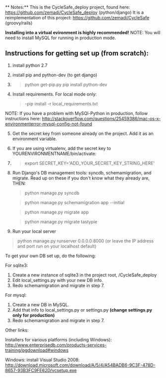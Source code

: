 ** Notes:**
 This is the CycleSafe_deploy project, found here: https://github.com/zemadi/CycleSafe_deploy (python/django)
 It is a reimplementation of this project: https://github.com/zemadi/CycleSafe (groovy/rails)

**Installing into a virtual evironment is highly recommended!**
NOTE: You will need to install MySQL for running in production mode.

## Instructions for getting set up (from scratch):
1. install python 2.7
2. install pip and python-dev (to get django)
3. > python get-pip.py
   > pip install python-dev
 
4. Install requirements.
 For local mode only: 
   > -pip install -r local_requirements.txt
  
  NOTE: If you have a problem with MySQl-Python in production, follow instructions here: http://stackoverflow.com/questions/25459386/mac-os-x-environmenterror-mysql-config-not-found

5. Get the secret key from someone already on the project. Add it as an environment variable. 
6. If you are using virtualenv, add the secret key to YOURENVIRONMENTNAME/bin/activate:
7. 
   > export SECRET_KEY='ADD_YOUR_SECRET_KEY_STRING_HERE'
7. Run Django's DB management tools: syncdb, schemamigration, and migrate. Read up on these if you don't know what they already are, THEN:
   > python manage.py syncdb

   > python manage.py schemamigration app --initial
   
   > python manage.py migrate app
   
   > python manage.py migrate tastypie
   
8. Run your local server
  > python manage.py runserver 0.0.0.0:8000 (or leave the IP address and port run on your localhost default)
 
To get your own DB set up, do the following:

For sqlite3:
 1. Create a new instance of sqlite3 in the project root, /CycleSafe_deploy
 2. Edit local_settings.py with your new DB info.
 3. Redo schemamigration and migrate in step 7.


For mysql:
 1. Create a new DB in MySQL.
 2. Add that info to local_settings.py or settings.py **(change settings.py only for production)** 
 3. Redo schemamigration and migrate in step 7.
  
Other links:

 Installers for various platforms (including Windows):
     http://www.enterprisedb.com/products-services-training/pgdownload#windows

 Windows: install Visual Studio 2008:
   http://download.microsoft.com/download/A/5/4/A54BADB6-9C3F-478D-8657-93B3FC9FE62D/vcsetup.exe
